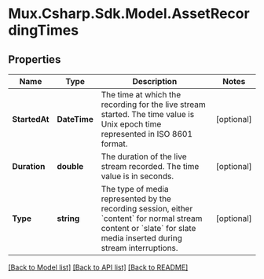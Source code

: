 # Mux.Csharp.Sdk.Model.AssetRecordingTimes

## Properties

Name | Type | Description | Notes
------------ | ------------- | ------------- | -------------
**StartedAt** | **DateTime** | The time at which the recording for the live stream started. The time value is Unix epoch time represented in ISO 8601 format. | [optional] 
**Duration** | **double** | The duration of the live stream recorded. The time value is in seconds. | [optional] 
**Type** | **string** | The type of media represented by the recording session, either &#x60;content&#x60; for normal stream content or &#x60;slate&#x60; for slate media inserted during stream interruptions. | [optional] 

[[Back to Model list]](../README.md#documentation-for-models) [[Back to API list]](../README.md#documentation-for-api-endpoints) [[Back to README]](../README.md)

